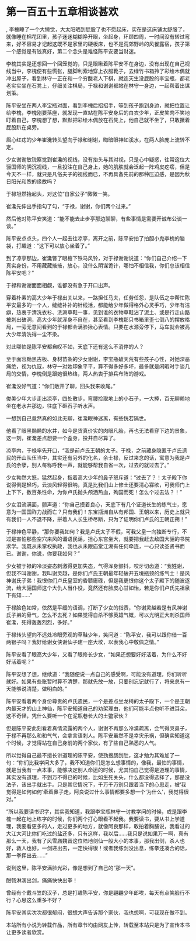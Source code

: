 # 第一百五十五章相谈甚欢
,  李槐睡了一个大懒觉，大太阳晒到屁股了也不愿起床，实在是这床铺太舒服了，就像睡在棉花团里，孩子迷迷糊糊睁开眼，坐起身，环顾四周，一时间没有转过弯来，好不容易才记起这既不是家里的硬板床，也不是荒郊野岭的风餐露宿，孩子第一个感觉是有钱真好，第二个念头是难怪陈平安要当财迷。
   李槐其实是还想回一个回笼觉的，只是眼瞅着陈平安不在身边，没有出现在自己视线当中，李槐便有些慌张，腿脚利索地穿上衣服靴子，去绿竹书箱拎了彩绘木偶就冲出屋子，看到林守一正在和一个穷酸老人下棋，就连天生没屁股的李宝瓶，都老老实实坐在石凳上，仔细关注棋局，于禄和谢谢都站在林守一身边，一起帮着出谋划策。
   陈平安坐在两人李宝瓶对面，看到李槐后招招手，等到孩子跑到身边，就把位置让给李槐，李槐刚要落座，就发现一直站在陈平安身后的白衣少年，正皮笑肉不笑地盯着自己，李槐想了想，默默把彩绘木偶放在石凳上，他自己就不坐了，只敢撅着屁股趴在桌旁。
   眉心红痣的少年崔瀺转头望向于禄和谢谢，晦暗眼神如溪水，在两人脸庞上流转不定。
   少女谢谢敏锐察觉到崔瀺的视线，没有抬头与其对视，只是心中疑惑，往常这位大骊国师的阴沉视线，一旦投注在自己身上，她的肌肤就会泛起一阵鸡皮疙瘩，但是今天不一样，就只是凡俗夫子的视线而已，不再具备先前的那种压迫感，是因为秋日阳光和煦的缘故吗？
   于禄坦然抬起头，对这位“自家公子“微微一笑。
   崔瀺先伸出手指勾了勾，“于禄，谢谢，你们两个过来。”
   然后他对陈平安笑道：“能不能去止步亭那边聊聊，有些事情是需要开诚布公谈一谈。”
   陈平安点点头，四个人一起去往凉亭，离开之前，陈平安拍了拍胆小鬼李槐的脑袋，打趣道：“这下可以放心坐着了。”
   到了凉亭那边，崔瀺瞥了眼檐下铁马风铃，对于禄谢谢说道：“你们自己介绍一下真实身份，不用藏藏掖掖，放心，没什么阴谋诡计，哪怕不相信我，你们总该相信陈平安吧？”
   于禄和谢谢面面相觑，谁都没有急于开口出声。
   穿着朴素的高大少年于禄出关以来，一路担任马夫，任劳任怨，是队伍之中帮忙陈平安最多的一个人，缝缝补补的针线活，都能给少年做得格外心灵手巧，少年有洁癖，热衷于清洗衣衫、洗涮草鞋一事，见到谁的衣物草鞋沾了泥土、或是行走山路被刺出破洞，高大少年就浑身不自在，甚至看到李槐那只书箱里歪七倒八的摆放格局，一旁无意间看到的于禄都会满脸揪心表情。只要在水源旁停下，马车就会被高大少年清洗得一尘不染。
   对此哪怕是陈平安都自叹不如，天底下还有这么不消停的人？
   至于面容黝黑古板、身材苗条的少女谢谢，李宝瓶破天荒有些孩子心性，对她深恶痛绝，视为仇寇，林守一对她印象平平，算不得多好多坏，最多就是闲暇时手谈几局的交情，李槐倒是跟她很热络，两人热衷于排兵布阵的游戏。
   崔瀺没好气道：“你们敞开了聊，回头我来收尾。”
   俊美少年大步走出凉亭，四处散步，弯腰捡取地上的小石子，一大捧，百无聊赖地坐在老水井那边，往底下砸石子听水声。
   一想到自己竟然真的如此无聊，崔瀺眼神迷离，有些恍若隔世。
   他看了眼黑黝黝的水井，如今是货真价实的肉眼凡胎，再也无法看穿下边的景象，这一刻，崔瀺差点想要一个歪身，投井自尽算了。
   凉亭内，于禄率先开口，“我是前卢氏王朝的太子。于禄，之前藏身隐匿于卢氏遗民的开山队伍当中，其实还有另外的化名，余士禄，反过来念的话，寓意为我是卢氏的余孽，别人每称呼我一声，就能够帮我自省一次，过去的就过去了。”
   少女勃然大怒，猛然起身，指着高大少年的鼻子怒斥道：“过去了？！太子殿下你说得倒是轻巧，云淡风轻得很呐，真是比我们山上修士还要清心寡欲，可我师门上上下下，数百条性命，为你卢氏抛头颅洒热血，殉国而死！怎么个过去法？！”
   少女泪流满面，颤声道：“你自己摸着良心，天底下有几个证道长生的练气士，愿意为一国国祚力战而亡？只有我们！东宝瓶洲自从有邦国、王朝以来，历史上就只有我们一人不退不降，拼着人人长生桥尽断，只为了证明你们卢氏的王朝正朔！”
   于禄神色平静，“那你要我如何？我是卢氏太子不假，可我父皇一向独断专行，不过是害怕那些空穴来风的谶语民谣，担心东宫坐大，就要把我赶去敌国大骊的书院求学。我既从未掌权执政，我也从未跟庙堂江湖有任何牵连，一心只读圣贤书而已。谢谢，你说，你要我如何？”
   少女被于禄的冷淡姿态刺激得更加失态，气得浑身颤抖，咬牙切齿道：“我姓谢，但我不叫谢谢，我叫谢灵越，是你们卢氏王朝最年轻破开五境瓶颈的练气士！是风神谢氏子弟！我恨你们卢氏皇室的昏聩庸碌，但是我更恨你这个太子殿下的随波逐流，给大骊国师这个大仇人当仆役，竟然还有脸皮心甘如怡，若是你们卢氏先祖泉下有知……”
   于禄脸色如常，依然是平缓的语调，打断了少女的指责，“你谢灵越若是有风神谢氏子弟的骨气，怎么不去死？如果觉得自杀不够英雄气概，可以光明正大刺杀国师崔瀺，死得轰轰烈烈，多好。”
   于禄转头望向不远处冷眼旁观的草鞋少年，笑问道：“陈平安，我可以跟你借一百两银子吗？我好给谢女侠谢仙子建一座大坟，以表我心中敬佩之情。”
   陈平安看了眼高大少年，又看了眼修长少女，“如果还想要好好活着，为什么不好好活着呢？”
   陈平安想了想，继续道：“我随便说一点自己的感受啊，可能没有道理，你们听听就好。如果有些账暂时算不清楚，那就先放一放，只要别忘记就行了，将来总有一天能够说清楚，做明白的。”
   陈平安看着两个身份尊贵的卢氏遗民，一个是差点坐龙椅的太子殿下，一个是王朝内最天才的山上神仙，陈平安知道自己的劝架理由，他们可能半点也听不进耳朵，这不奇怪，凭什么要听一个在泥瓶巷长大的土鳖家伙？
   但是陈平安此刻看着真情流露的两个人，谢谢不再那么冷漠疏离，会气得哭鼻子，于禄不再那么和和气气，会拿言语刺人。陈平安虽然不是幸灾乐祸，但确实知道这个时候，才觉得站在自己身前的两个家伙，有了些自己熟悉的人气。
   所以觉得自己最不擅长讲道理的陈平安，使劲搜肠刮肚，这才勉为其难加了一句：“你们比我学问大多了，我不知道你们是怎么想事情的，像我，最怕的事情，就是当我有一点本事，能够决定别人命运的时候，尤其怕自己觉得是道理的事情，其实没有道理，不到万不得已的时候，比如生死关头，什么都没得选择了，那是没法子，该出手就出手。只是其它情况下，千万千万别只跟着当下的心思走，被‘我觉得是如何如何’牵着鼻子走，阿良说过什么事情都要多想一个‘为什么’，我觉得很对。”
   “所以我要读书识字，其实我知道，我跟李宝瓶林守一讨教学问的时候，或是跟李槐一起在地上练字的时候，你们两个打心眼看不起我。我要读书，要从书上学道理，我要看更多的人，走过更多的地方，就像阿良那样，敢拍着胸脯说，我看过的大江大河比你们吃过的盐还多，只有这样，我以后……我只是说如果万一啊，真有那么一天，我有了风雪庙魏晋这位陆地剑仙一般大小的本事，那我出剑，杀人也好，救人也好，一剑递出去，一定快得很！或者我练剑没出息，练拳还凑合的话，那一拳挥出去……”
   说到这里，陈平安满脸光彩，像是想到了自己的“那一天”。
   酣畅淋漓出剑，痛痛快快出拳！
   曾经有个戴斗笠的汉子，总是打趣陈平安，你是翩翩少年郎唉，每天有点笑脸行不行？心思这么重多不好？
   陈平安其实次次都很郁闷，很想大声告诉那个家伙，我也想啊，可我现在做不到。
  本站所有小说为转载作品，所有章节均由网友上传，转载至本站只是为了宣传本书让更多读者欣赏。